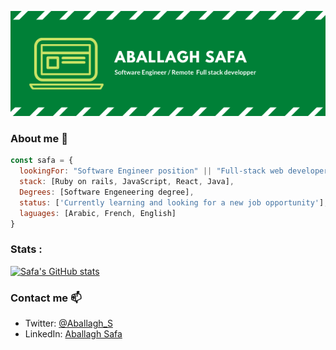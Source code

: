 <p align="center">
  <img width="1000px" height="auto" src="/images/ABALLAGHSAFA.png">
</p>

### About me 👋

```javascript
const safa = {
  lookingFor: "Software Engineer position" || "Full-stack web developer",
  stack: [Ruby on rails, JavaScript, React, Java],
  Degrees: [Software Engeneering degree],
  status: ['Currently learning and looking for a new job opportunity'],
  laguages: [Arabic, French, English]
}
```

### Stats :

[![Safa's GitHub stats](https://github-readme-stats.vercel.app/api?username=safafa)](https://github.com/anuraghazra/github-readme-stats)

### Contact me 📫

- Twitter: [@Aballagh_S](https://twitter.com/Aballagh_S)
- LinkedIn: [Aballagh Safa](https://www.linkedin.com/in/aballaghsafa/)

<!--
**safafa/safafa** is a ✨ _special_ ✨ repository because its `README.md` (this file) appears on your GitHub profile.

Here are some ideas to get you started:

- 🔭 I’m currently working on ...
- 🌱 I’m currently learning ...
- 👯 I’m looking to collaborate on ...
- 🤔 I’m looking for help with ...
- 💬 Ask me about ...
- 📫 How to reach me: ...
- 😄 Pronouns: ...
- ⚡ Fun fact: ...
-->
